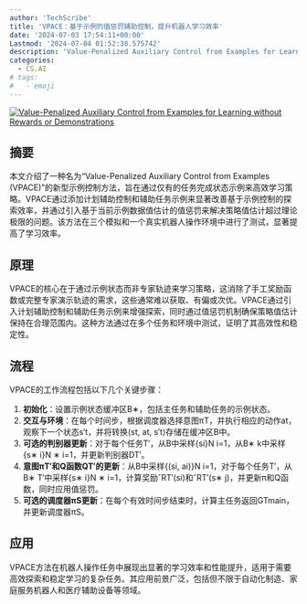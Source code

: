 ```yaml
---
author: 'TechScribe'
title: 'VPACE：基于示例的值惩罚辅助控制，提升机器人学习效率'
date: '2024-07-03 17:54:11+00:00'
Lastmod: '2024-07-04 01:52:38.575742'
description: 'Value-Penalized Auxiliary Control from Examples for Learning without Rewards or Demonstrations'
categories:
  - CS.AI
# tags:
#   - emoji
---
```


[![Value-Penalized Auxiliary Control from Examples for Learning without Rewards or Demonstrations](https://arxiv-research-1301205113.cos.ap-guangzhou.myqcloud.com/images/2407.03311v1.pdf_0.jpg)](https://arxiv.org/abs/2407.03311v1)

## 摘要

本文介绍了一种名为“Value-Penalized Auxiliary Control from Examples (VPACE)”的新型示例控制方法，旨在通过仅有的任务完成状态示例来高效学习策略。VPACE通过添加计划辅助控制和辅助任务示例来显著改善基于示例控制的探索效率，并通过引入基于当前示例数据值估计的值惩罚来解决策略值估计超过理论极限的问题。该方法在三个模拟和一个真实机器人操作环境中进行了测试，显著提高了学习效率。<!--more-->

## 原理

VPACE的核心在于通过示例状态而非专家轨迹来学习策略，这消除了手工奖励函数或完整专家演示轨迹的需求，这些通常难以获取、有偏或次优。VPACE通过引入计划辅助控制和辅助任务示例来增强探索，同时通过值惩罚机制确保策略值估计保持在合理范围内。这种方法通过在多个任务和环境中测试，证明了其高效性和稳定性。

## 流程

VPACE的工作流程包括以下几个关键步骤：
1. **初始化**：设置示例状态缓冲区B∗，包括主任务和辅助任务的示例状态。
2. **交互与环境**：在每个时间步，根据调度器选择意图πT，并执行相应的动作at，观察下一个状态s′t，并将转换⟨st, at, s′t⟩存储在缓冲区B中。
3. **可选的判别器更新**：对于每个任务T′，从B中采样{si}N i=1，从B∗ k中采样{s∗ i}N ∗ i=1，并更新判别器DT′。
4. **意图πT′和Q函数QT′的更新**：从B中采样{(si, ai)}N i=1，对于每个任务T′，从B∗ T′中采样{s∗ i}N ∗ i=1，计算奖励ˆRT′(si)和ˆRT′(s∗ j)，并更新π和Q函数，同时应用值惩罚。
5. **可选的调度器πS更新**：在每个有效时间步结束时，计算主任务返回GTmain，并更新调度器πS。

## 应用

VPACE方法在机器人操作任务中展现出显著的学习效率和性能提升，适用于需要高效探索和稳定学习的复杂任务。其应用前景广泛，包括但不限于自动化制造、家庭服务机器人和医疗辅助设备等领域。